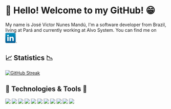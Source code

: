 # 👋 Hello! Welcome to my GitHub! 😁
My name is José Victor Nunes Mandú, I'm a software developer from Brazil, living at Pará and currently working at Alvo System. You can find me on  [![LinkedIn][1]][1.1].

[1]: https://raw.githubusercontent.com/victor-nunesm/victor-nunesm/main/icons/linkedin.png (LinkedIn icon)

[1.1]: https://www.linkedin.com/in/jose-mandu99/

## 📈 Statistics 📉
[![GitHub Streak](http://github-readme-streak-stats.herokuapp.com?user=victor-nunesm&theme=dark&date_format=M%20j%5B%2C%20Y%5D)](https://git.io/streak-stats)

## 🔧 Technologies & Tools 🔨
<img src="https://img.shields.io/badge/OS-Linux-0E315C?style=for-the-badge&logo=linux&logoWidth=15"></img>
<img src="https://img.shields.io/badge/Shell-Bash-29405C?style=for-the-badge&logo=linux&logoWidth=15"></img>
<img src="https://img.shields.io/badge/Language-Javascript-yellow?style=for-the-badge&logo=javascript&logoWidth=15"></img>
<img src="https://img.shields.io/badge/Language-Typescript-blue?style=for-the-badge&logo=typescript&logoWidth=15"></img>
<img src="https://img.shields.io/badge/Language-HTML5-red?style=for-the-badge&logo=html5&logoWidth=15"></img>
<img src="https://img.shields.io/badge/Language-CSS3-6000EB?style=for-the-badge&logo=css3&logoWidth=15"></img>
<img src="https://img.shields.io/badge/Language-SASS-6000EB?style=for-the-badge&logo=sass&logoWidth=15"></img>
<img src="https://img.shields.io/badge/Language-LESS-6000EB?style=for-the-badge&logo=less&logoWidth=15"></img>
<img src="https://img.shields.io/badge/Editor-VSCode-29405C?style=for-the-badge&logo=visualstudiocode&logoWidth=15"></img>
<img src="https://img.shields.io/badge/Tools-Docker-blue?style=for-the-badge&logo=docker&logoWidth=15"></img>
<img src="https://img.shields.io/badge/Cloud-AWS-yellow?style=for-the-badge&logo=amazon&logoWidth=15"></img>

<!--

[![Top Languages](https://github-readme-stats.vercel.app/api/top-langs/?username=victor-nunesm&count_private=true&theme=dark)](https://github.com/victor-nunesm/github-readme-stats)


<img src="https://img.shields.io/badge/Tools-MySQL-29405C?style=for-the-badge&logo=linux&logoWidth=15"></img>
<img src="https://img.shields.io/badge/Tools-MongoDB-29405C?style=for-the-badge&logo=linux&logoWidth=15"></img>
<img src="https://img.shields.io/badge/Tools-SQLite-29405C?style=for-the-badge&logo=linux&logoWidth=15"></img>

-->
